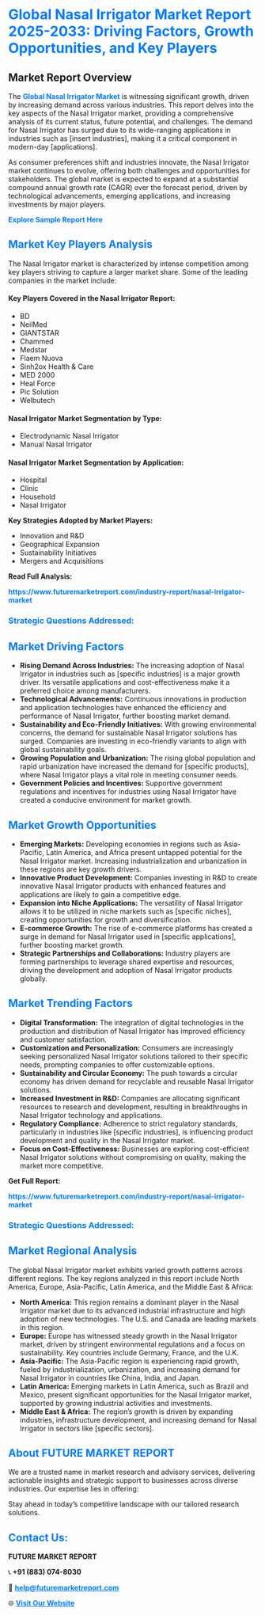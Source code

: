 <h1 style="color: #007BFF;">Global Nasal Irrigator Market Report 2025-2033: Driving Factors, Growth Opportunities, and Key Players</h1>

<section id="overview">
<h2>Market Report Overview</h2>
<p>The <a href="https://www.futuremarketreport.com/industry-report/nasal-irrigator-market" style="color: #007BFF; text-decoration: none;"><strong>Global Nasal Irrigator Market</strong></a> is witnessing significant growth, driven by increasing demand across various industries. This report delves into the key aspects of the Nasal Irrigator market, providing a comprehensive analysis of its current status, future potential, and challenges. The demand for Nasal Irrigator has surged due to its wide-ranging applications in industries such as [insert industries], making it a critical component in modern-day [applications].</p>
<p>As consumer preferences shift and industries innovate, the Nasal Irrigator market continues to evolve, offering both challenges and opportunities for stakeholders. The global market is expected to expand at a substantial compound annual growth rate (CAGR) over the forecast period, driven by technological advancements, emerging applications, and increasing investments by major players.</p>
</section>

<section id="overview">
<p><a href="https://www.futuremarketreport.com/request-sample/reportId=124987" style="color: #007BFF; text-decoration: none;"><strong>Explore Sample Report Here</strong></a></p>
</section>

<section id="key-players">
<h2 style="color: #007BFF;">Market Key Players Analysis</h2>
<p>The Nasal Irrigator market is characterized by intense competition among key players striving to capture a larger market share. Some of the leading companies in the market include:</p>
<h4>Key Players Covered in the Nasal Irrigator Report:</h4>
<ul><li>BD</li><li>NeilMed</li><li>GIANTSTAR</li><li>Chammed</li><li>Medstar</li><li>Flaem Nuova</li><li>Sinh2ox Health &amp; Care</li><li>MED 2000</li><li>Heal Force</li><li>Pic Solution</li><li>Welbutech</li></ul>
<h4>Nasal Irrigator Market Segmentation by Type:</h4>
<ul><li>Electrodynamic Nasal Irrigator</li><li>Manual Nasal Irrigator</li></ul>

<h4>Nasal Irrigator Market Segmentation by Application:</h4>
<ul><li>Hospital</li><li>Clinic</li><li>Household</li><li>Nasal Irrigator</li></ul>
<p><strong>Key Strategies Adopted by Market Players:</strong></p>
<ul>
<li>Innovation and R&D</li>
<li>Geographical Expansion</li>
<li>Sustainability Initiatives</li>
<li>Mergers and Acquisitions</li>
</ul>
</section>

<section>
<p><strong>Read Full Analysis: </strong></p><a href="https://www.futuremarketreport.com/industry-report/nasal-irrigator-market" style="color: #007BFF; text-decoration: none;"><strong>https://www.futuremarketreport.com/industry-report/nasal-irrigator-market</strong></a>
<h3 style="color: #007BFF;">Strategic Questions Addressed:</h3>
</section>

<section id="driving-factors">
<h2 style="color: #007BFF;">Market Driving Factors</h2>
<ul>
<li><strong>Rising Demand Across Industries:</strong> The increasing adoption of Nasal Irrigator in industries such as [specific industries] is a major growth driver. Its versatile applications and cost-effectiveness make it a preferred choice among manufacturers.</li>
<li><strong>Technological Advancements:</strong> Continuous innovations in production and application technologies have enhanced the efficiency and performance of Nasal Irrigator, further boosting market demand.</li>
<li><strong>Sustainability and Eco-Friendly Initiatives:</strong> With growing environmental concerns, the demand for sustainable Nasal Irrigator solutions has surged. Companies are investing in eco-friendly variants to align with global sustainability goals.</li>
<li><strong>Growing Population and Urbanization:</strong> The rising global population and rapid urbanization have increased the demand for [specific products], where Nasal Irrigator plays a vital role in meeting consumer needs.</li>
<li><strong>Government Policies and Incentives:</strong> Supportive government regulations and incentives for industries using Nasal Irrigator have created a conducive environment for market growth.</li>
</ul>
</section>

<section id="growth-opportunities">
<h2 style="color: #007BFF;">Market Growth Opportunities</h2>
<ul>
<li><strong>Emerging Markets:</strong> Developing economies in regions such as Asia-Pacific, Latin America, and Africa present untapped potential for the Nasal Irrigator market. Increasing industrialization and urbanization in these regions are key growth drivers.</li>
<li><strong>Innovative Product Development:</strong> Companies investing in R&D to create innovative Nasal Irrigator products with enhanced features and applications are likely to gain a competitive edge.</li>
<li><strong>Expansion into Niche Applications:</strong> The versatility of Nasal Irrigator allows it to be utilized in niche markets such as [specific niches], creating opportunities for growth and diversification.</li>
<li><strong>E-commerce Growth:</strong> The rise of e-commerce platforms has created a surge in demand for Nasal Irrigator used in [specific applications], further boosting market growth.</li>
<li><strong>Strategic Partnerships and Collaborations:</strong> Industry players are forming partnerships to leverage shared expertise and resources, driving the development and adoption of Nasal Irrigator products globally.</li>
</ul>
</section>

<section id="trending-factors">
<h2 style="color: #007BFF;">Market Trending Factors</h2>
<ul>
<li><strong>Digital Transformation:</strong> The integration of digital technologies in the production and distribution of Nasal Irrigator has improved efficiency and customer satisfaction.</li>
<li><strong>Customization and Personalization:</strong> Consumers are increasingly seeking personalized Nasal Irrigator solutions tailored to their specific needs, prompting companies to offer customizable options.</li>
<li><strong>Sustainability and Circular Economy:</strong> The push towards a circular economy has driven demand for recyclable and reusable Nasal Irrigator solutions.</li>
<li><strong>Increased Investment in R&D:</strong> Companies are allocating significant resources to research and development, resulting in breakthroughs in Nasal Irrigator technology and applications.</li>
<li><strong>Regulatory Compliance:</strong> Adherence to strict regulatory standards, particularly in industries like [specific industries], is influencing product development and quality in the Nasal Irrigator market.</li>
<li><strong>Focus on Cost-Effectiveness:</strong> Businesses are exploring cost-efficient Nasal Irrigator solutions without compromising on quality, making the market more competitive.</li>
</ul>
</section>

<section>
<p><strong>Get Full Report: </strong></p><a href="https://www.futuremarketreport.com/industry-report/nasal-irrigator-market" style="color: #007BFF; text-decoration: none;"><strong>https://www.futuremarketreport.com/industry-report/nasal-irrigator-market</strong></a>
<h3 style="color: #007BFF;">Strategic Questions Addressed:</h3>
</section>


<section id="regional-analysis">
<h2 style="color: #007BFF;">Market Regional Analysis</h2>
<p>The global Nasal Irrigator market exhibits varied growth patterns across different regions. The key regions analyzed in this report include North America, Europe, Asia-Pacific, Latin America, and the Middle East & Africa:</p>
<ul>
<li><strong>North America:</strong> This region remains a dominant player in the Nasal Irrigator market due to its advanced industrial infrastructure and high adoption of new technologies. The U.S. and Canada are leading markets in this region.</li>
<li><strong>Europe:</strong> Europe has witnessed steady growth in the Nasal Irrigator market, driven by stringent environmental regulations and a focus on sustainability. Key countries include Germany, France, and the U.K.</li>
<li><strong>Asia-Pacific:</strong> The Asia-Pacific region is experiencing rapid growth, fueled by industrialization, urbanization, and increasing demand for Nasal Irrigator in countries like China, India, and Japan.</li>
<li><strong>Latin America:</strong> Emerging markets in Latin America, such as Brazil and Mexico, present significant opportunities for the Nasal Irrigator market, supported by growing industrial activities and investments.</li>
<li><strong>Middle East & Africa:</strong> The region’s growth is driven by expanding industries, infrastructure development, and increasing demand for Nasal Irrigator in sectors like [specific sectors].</li>
</ul>
</section>

<footer>
<h2 style="color: #007BFF;">About FUTURE MARKET REPORT</h2>
<p>We are a trusted name in market research and advisory services, delivering actionable insights and strategic support to businesses across diverse industries. Our expertise lies in offering:</p>

<p>Stay ahead in today’s competitive landscape with our tailored research solutions.</p>

<h2 style="color: #007BFF;">Contact Us:</h2>
<p><strong>FUTURE MARKET REPORT</strong></p>
<p>📞 <strong>+91 (883) 074-8030</strong></p>
<p>📧 <strong><a href="mailto:help@futuremarketreport.com" style="color: #007BFF;">help@futuremarketreport.com</a></strong></p>
<p>🌐 <strong><a href="https://www.futuremarketreport.com/" style="color: #007BFF;">Visit Our Website</a></strong></p>
</footer>
